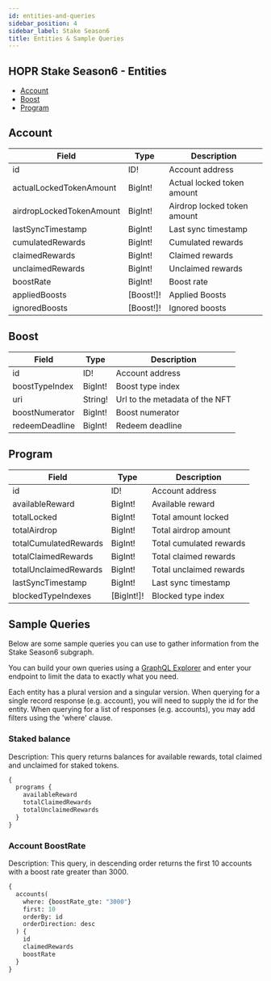 ```yaml
---
id: entities-and-queries
sidebar_position: 4
sidebar_label: Stake Season6
title: Entities & Sample Queries
---
```


## HOPR Stake Season6 - Entities

- [Account](#account)
- [Boost](#boost)
- [Program](#program)

## Account

| Field                    | Type      | Description                  |
| ------------------------ | --------- | ---------------------------- |
| id                       | ID!       | Account address              |
| actualLockedTokenAmount  | BigInt!   | Actual locked token amount   |
| airdropLockedTokenAmount | BigInt!   | Airdrop locked token amount  |
| lastSyncTimestamp        | BigInt!   | Last sync timestamp          |
| cumulatedRewards         | BigInt!   | Cumulated rewards            |
| claimedRewards           | BigInt!   | Claimed rewards              |
| unclaimedRewards         | BigInt!   | Unclaimed rewards            |
| boostRate                | BigInt!   | Boost rate                   |
| appliedBoosts            | [Boost!]! | Applied Boosts               |
| ignoredBoosts            | [Boost!]! | Ignored boosts               |

## Boost

| Field          | Type    | Description                    |
| -------------- | ------- | ------------------------------ |
| id             | ID!     | Account address                |
| boostTypeIndex | BigInt! | Boost type index               |
| uri            | String! | Url to the metadata of the NFT |
| boostNumerator | BigInt! | Boost numerator                |
| redeemDeadline | BigInt! | Redeem deadline                |

## Program

| Field                 | Type       | Description               |
| --------------------- | ---------- | ------------------------- |
| id                    | ID!        | Account address           |
| availableReward       | BigInt!    | Available reward          |  
| totalLocked           | BigInt!    | Total amount locked       |
| totalAirdrop          | BigInt!    | Total airdrop amount      |
| totalCumulatedRewards | BigInt!    | Total cumulated rewards   |
| totalClaimedRewards   | BigInt!    | Total claimed rewards     |
| totalUnclaimedRewards | BigInt!    | Total unclaimed rewards   |
| lastSyncTimestamp     | BigInt!    | Last sync timestamp       |
| blockedTypeIndexes    | [BigInt!]! | Blocked type index        |

## Sample Queries

Below are some sample queries you can use to gather information from the Stake Season6 subgraph.

You can build your own queries using a [GraphQL Explorer](https://graphiql-online.com/graphiql) and enter your endpoint to limit the data to exactly what you need.

Each entity has a plural version and a singular version. When querying for a single record response (e.g. account), you will need to supply the id for the entity. When querying for a list of responses (e.g. accounts), you may add filters using the 'where' clause.

### Staked balance

Description: This query returns balances for available rewards, total claimed and unclaimed for staked tokens.

```graphql
{
  programs {
    availableReward
    totalClaimedRewards
    totalUnclaimedRewards
  }
}
```

### Account BoostRate

Description: This query, in descending order returns the first 10 accounts with a boost rate greater than 3000.

```graphql
{
  accounts(
    where: {boostRate_gte: "3000"}
    first: 10
    orderBy: id
    orderDirection: desc
  ) {
    id
    claimedRewards
    boostRate
  }
}
```
